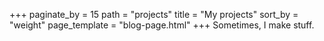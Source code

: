 +++
paginate_by = 15
path = "projects"
title = "My projects"
sort_by = "weight"
page_template = "blog-page.html"
+++
Sometimes, I make stuff.